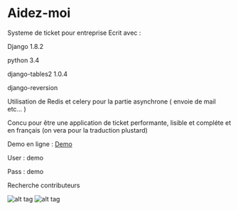 # Aidez-moi

Systeme de ticket pour entreprise 
Ecrit avec :

Django 1.8.2  

python 3.4

django-tables2 1.0.4

django-reversion

Utilisation de Redis et celery pour la partie asynchrone ( envoie de mail etc... )

Concu pour être une application de ticket performante, lisible et compléte et en français (on vera pour la traduction plustard)

Demo en ligne : [Demo](http://hadmagic.pythonanywhere.com)

User : demo

Pass : demo

Recherche contributeurs


![alt tag](https://github.com/hadmagic/Aidez-moi/blob/master/pict1.jpg)
![alt tag](https://github.com/hadmagic/Aidez-moi/blob/master/pict2.jpg)
